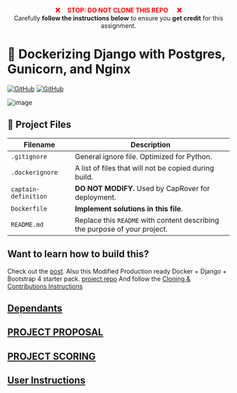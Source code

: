 <p align="center"><strong style="color: red;">❌&nbsp;&nbsp;&nbsp;&nbsp;&nbsp;STOP: DO NOT CLONE THIS REPO &nbsp;&nbsp;&nbsp;&nbsp;&nbsp;❌</strong><br>Carefully <b>follow the instructions below</b> to ensure you <b>get credit</b> for this assignment.</p>

# 🐳 Dockerizing Django with Postgres, Gunicorn, and Nginx
[![GitHub](https://img.shields.io/github/forks/ChrisBarnes7404/{Project_Name}.svg?style=flat-square)](https://github.com/ChrisBarnes7404/Quiz_API/network)
[![GitHub](https://img.shields.io/github/issues/ChrisBarnes7404/{Project_name}.svg?style=flat-square)](https://github.com/ChrisBarnes7404/Quiz_API/issues)

![image](/staticfiles/img/README.jpeg)

## 📂 Project Files

| Filename | Description |
| -------- | ----------- |
| `.gitignore` | General ignore file. Optimized for Python. |
| `.dockerignore` | A list of files that will not be copied during build. |
| `captain-definition` | **DO NOT MODIFY.** Used by CapRover for deployment. |
| `Dockerfile` | **Implement solutions in this file**. |
| `README.md` | Replace this `README` with content describing the purpose of your project. |


## Want to learn how to build this?

Check out the [post](https://testdriven.io/dockerizing-django-with-postgres-gunicorn-and-nginx).
Also this Modified Production ready Docker + Django + Bootstrap 4 starter pack. [project repo](https://github.com/ChrisBarnes7404/Docker-Django-Template)
And follow the [Cloning & Contributions Instructions](Docs/Instructions.md)



## [Dependants](Docs/Dependants.md)
## [PROJECT PROPOSAL](Docs/Proposal.md)
<!-- ## [TDD APPROACH](Docs/tdd.md) -->
## [PROJECT SCORING](Docs/Rubirc-Scoring.md)
## [User Instructions](Docs/Instructions.md)